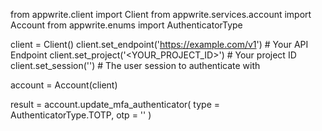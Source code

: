 from appwrite.client import Client
from appwrite.services.account import Account
from appwrite.enums import AuthenticatorType

client = Client()
client.set_endpoint('https://example.com/v1') # Your API Endpoint
client.set_project('<YOUR_PROJECT_ID>') # Your project ID
client.set_session('') # The user session to authenticate with

account = Account(client)

result = account.update_mfa_authenticator(
    type = AuthenticatorType.TOTP,
    otp = '<OTP>'
)
